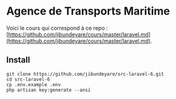 # Agence de Transports Maritime

Voici le cours qui correspond à ce repo : [https://github.com/jibundeyare/cours/master/laravel.md](https://github.com/jibundeyare/cours/master/laravel.md).

## Install

    git clone https://github.com/jibundeyare/src-laravel-6.git
    cd src-laravel-6
    cp .env.example .env
    php artisan key:generate --ansi

